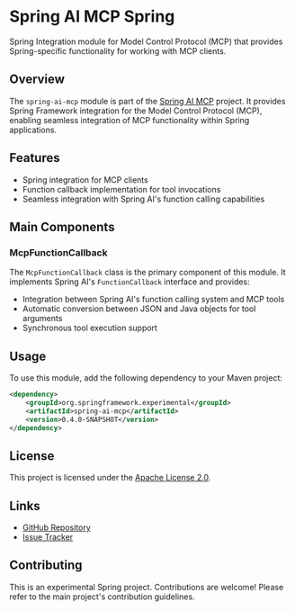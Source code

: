 # Spring AI MCP Spring

Spring Integration module for Model Control Protocol (MCP) that provides Spring-specific functionality for working with MCP clients.

## Overview

The `spring-ai-mcp` module is part of the [Spring AI MCP](https://github.com/spring-projects-experimental/spring-ai-mcp) project. It provides Spring Framework integration for the Model Control Protocol (MCP), enabling seamless integration of MCP functionality within Spring applications.

## Features

- Spring integration for MCP clients
- Function callback implementation for tool invocations
- Seamless integration with Spring AI's function calling capabilities

## Main Components

### McpFunctionCallback

The `McpFunctionCallback` class is the primary component of this module. It implements Spring AI's `FunctionCallback` interface and provides:

- Integration between Spring AI's function calling system and MCP tools
- Automatic conversion between JSON and Java objects for tool arguments
- Synchronous tool execution support


## Usage

To use this module, add the following dependency to your Maven project:

```xml
<dependency>
    <groupId>org.springframework.experimental</groupId>
    <artifactId>spring-ai-mcp</artifactId>
    <version>0.4.0-SNAPSHOT</version>
</dependency>
```

## License

This project is licensed under the [Apache License 2.0](https://www.apache.org/licenses/LICENSE-2.0).

## Links

- [GitHub Repository](https://github.com/spring-projects-experimental/spring-ai-mcp)
- [Issue Tracker](https://github.com/spring-projects-experimental/spring-ai-mcp/issues)

## Contributing

This is an experimental Spring project. Contributions are welcome! Please refer to the main project's contribution guidelines.
